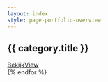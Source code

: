 ```yaml
---
layout: index
style: page-portfolio-overview
---
```


<div
{% assign sorted_portfolio = site.portfolio | sort: "order" %}
{% for category in sorted_portfolio %}

><div class="portfolio-category full-height" style="background-image: url({{ category.photo}}); background-position-y: 30%;">
  <h2>{{ category.title }}</h2>
  <a class="outlined-inv" lang="nl" href="{{  category.url }}">Bekijk</a><a class="outlined-inv" lang="en" href="{{  category.url }}">View</a>
</div
    
{% endfor %}
></div>
